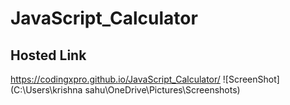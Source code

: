 # JavaScript_Calculator
## Hosted Link
https://codingxpro.github.io/JavaScript_Calculator/
![ScreenShot](C:\Users\krishna sahu\OneDrive\Pictures\Screenshots)
